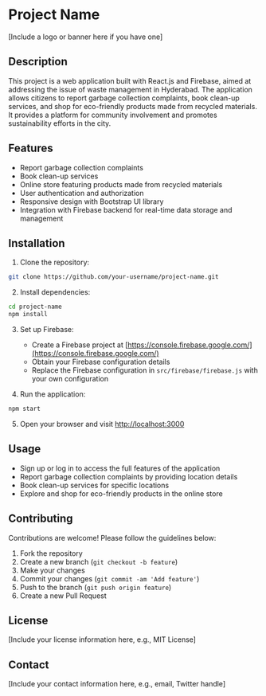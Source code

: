 # Project Name

[Include a logo or banner here if you have one]

## Description

This project is a web application built with React.js and Firebase, aimed at addressing the issue of waste management in Hyderabad. The application allows citizens to report garbage collection complaints, book clean-up services, and shop for eco-friendly products made from recycled materials. It provides a platform for community involvement and promotes sustainability efforts in the city.

## Features

- Report garbage collection complaints
- Book clean-up services
- Online store featuring products made from recycled materials
- User authentication and authorization
- Responsive design with Bootstrap UI library
- Integration with Firebase backend for real-time data storage and management

## Installation

1. Clone the repository:

```bash
git clone https://github.com/your-username/project-name.git
```

2. Install dependencies:

```bash
cd project-name
npm install
```

3. Set up Firebase:

   - Create a Firebase project at [https://console.firebase.google.com/](https://console.firebase.google.com/)
   - Obtain your Firebase configuration details
   - Replace the Firebase configuration in `src/firebase/firebase.js` with your own configuration

4. Run the application:

```bash
npm start
```

5. Open your browser and visit [http://localhost:3000](http://localhost:3000)

## Usage

- Sign up or log in to access the full features of the application
- Report garbage collection complaints by providing location details
- Book clean-up services for specific locations
- Explore and shop for eco-friendly products in the online store

## Contributing

Contributions are welcome! Please follow the guidelines below:

1. Fork the repository
2. Create a new branch (`git checkout -b feature`)
3. Make your changes
4. Commit your changes (`git commit -am 'Add feature'`)
5. Push to the branch (`git push origin feature`)
6. Create a new Pull Request

## License

[Include your license information here, e.g., MIT License]

## Contact

[Include your contact information here, e.g., email, Twitter handle]
